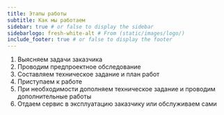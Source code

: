 ```yaml
---
title: Этапы работы
subtitle: Как мы работаем
sidebar: true # or false to display the sidebar
sidebarlogo: fresh-white-alt # From (static/images/logo/)
include_footer: true # or false to display the footer
---
```


1. Выясняем задачи заказчика
2. Проводим предпроектное обследование
3. Составляем техническое задание и план работ
4. Приступаем к работе
5. При необходимости дополняем техническое задание и проводим дополнительные работы
6. Отдаем сервис в эксплуатацию заказчику или обслуживаем сами
